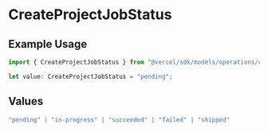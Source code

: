# CreateProjectJobStatus

## Example Usage

```typescript
import { CreateProjectJobStatus } from "@vercel/sdk/models/operations/createproject.js";

let value: CreateProjectJobStatus = "pending";
```

## Values

```typescript
"pending" | "in-progress" | "succeeded" | "failed" | "skipped"
```